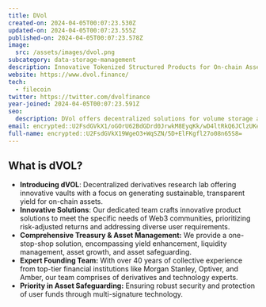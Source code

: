 ```yaml
---
title: DVol
created-on: 2024-04-05T00:07:23.530Z
updated-on: 2024-04-05T00:07:23.555Z
published-on: 2024-04-05T00:07:23.578Z
image:
  src: /assets/images/dvol.png
subcategory: data-storage-management
description: Innovative Tokenized Structured Products for On-chain Assets
website: https://www.dvol.finance/
tech:
  - filecoin
twitter: https://twitter.com/dvolfinance
year-joined: 2024-04-05T00:07:23.591Z
seo:
  description: DVol offers decentralized solutions for volume storage and data management.
email: encrypted::U2FsdGVkX1/oGOrU62BdGDrd0JrwkM8EyqKk/wD4ltRkQ6JClzUKewj2ao+NmU/w
full-name: encrypted::U2FsdGVkX19WgeO3+WqSZN/5D+ElFKgfl27o08n65S8=
---
```


## What is dVOL?

- **Introducing dVOL**: Decentralized derivatives research lab offering innovative vaults with a focus on generating sustainable, transparent yield for on-chain assets.
- **Innovative Solutions**: Our dedicated team crafts innovative product solutions to meet the specific needs of Web3 communities, prioritizing risk-adjusted returns and addressing diverse user requirements.
- **Comprehensive Treasury & Asset Management:** We provide a one-stop-shop solution, encompassing yield enhancement, liquidity management, asset growth, and asset safeguarding.
- **Expert Founding Team:** With over 40 years of collective experience from top-tier financial institutions like Morgan Stanley, Optiver, and Amber, our team comprises of derivatives and technology experts.
- **Priority in Asset Safeguarding:** Ensuring robust security and protection of user funds through multi-signature technology.
